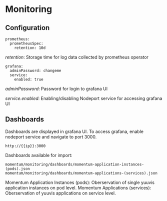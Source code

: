 # Monitoring

## Configuration

```
prometheus:
  prometheusSpec:    
    retention: 10d    
```
<em>retention</em>: Storage time for log data collected by prometheus operator

```
grafana:
  adminPassword: changeme
  service:
    enabled: true 
```
<em>adminPassword</em>: Password for login to grafana UI

<em>service.enabled</em>: Enabling/disabling Nodeport service for accessing grafana UI

## Dashboards

Dashboards are displayed in grafana UI.
To access grafana, enable nodeport service and navigate to port 3000.
```
http://{{ip}}:3000 
```

Dashboards available for import:
```
momentum/monitoring/dashboards/momentum-application-instances-(pods).json 
momentum/monitoring/dashboards/momentum-applications-(services).json 
```
Momentum Application Instances (pods): Oberservation of single yuuvis application instances on pod level.
Momentum Applications (services): Oberservation of yuuvis applications on service level.
